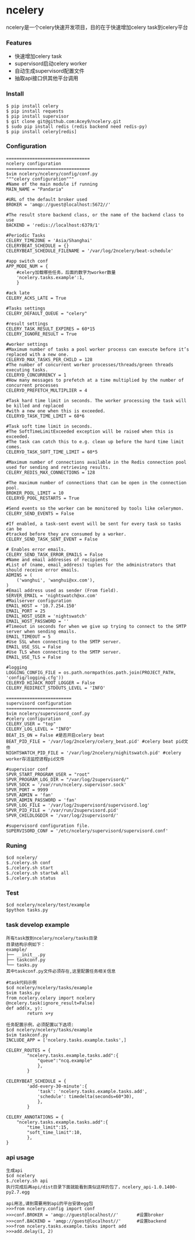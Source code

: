 ncelery
=========================
ncelery是一个celery快速开发项目，目的在于快速增加celery task到celery平台

### Features
- 快速增加celery task
- supervisord启动celery worker
- 自动生成supervisord配置文件
- 抽取api接口供其他平台调用

### Install
    $ pip install celery
    $ pip install requests
    $ pip install supervisor
    $ git clone git@github.com:Acey9/ncelery.git
    $ sudo pip install redis (redis backend need redis-py)
    $ pip install celery[redis]

### Configuration
	================================
	ncelery configuration
	================================
	$vim ncelery/ncelery/config/conf.py
	"""celery configuration"""
	#Name of the main module if running
	MAIN_NAME = "Pandaria"

	#URL of the default broker used
	BROKER = 'amqp://guest@localhost:5672//'

	#The result store backend class, or the name of the backend class to use
	BACKEND = 'redis://localhost:6379/1'
         
	#Periodic Tasks 
	CELERY_TIMEZONE = 'Asia/Shanghai'
	CELERYBEAT_SCHEDULE = {}
	CELERYBEAT_SCHEDULE_FILENAME = '/var/log/2ncelery/beat-schedule'

	#app switch conf
	APP_MODE_NUM = {
        #celery加载哪些任务，后面的数字为worker数量
        'ncelery.tasks.example':1,
        }

	#ack late
	CELERY_ACKS_LATE = True

	#Tasks settings
	CELERY_DEFAULT_QUEUE = "celery"

	#result settings
	CELERY_TASK_RESULT_EXPIRES = 60*15
	CELERY_IGNORE_RESULT = True

	#worker settings
	#Maximum number of tasks a pool worker process can execute before it’s replaced with a new one.
	CELERYD_MAX_TASKS_PER_CHILD = 128
	#The number of concurrent worker processes/threads/green threads executing tasks.
	CELERYD_CONCURRENCY = 1
	#How many messages to prefetch at a time multiplied by the number of concurrent processes
	CELERYD_PREFETCH_MULTIPLIER = 4

	#Task hard time limit in seconds. The worker processing the task will be killed and replaced 
	#with a new one when this is exceeded.
	CELERYD_TASK_TIME_LIMIT = 60*6

	#Task soft time limit in seconds.
	#The SoftTimeLimitExceeded exception will be raised when this is exceeded. 
	#The task can catch this to e.g. clean up before the hard time limit comes.
	CELERYD_TASK_SOFT_TIME_LIMIT = 60*5

	#Maximum number of connections available in the Redis connection pool used for sending and retrieving results.
	CELERY_REDIS_MAX_CONNECTIONS = 128

	#The maximum number of connections that can be open in the connection pool.
	BROKER_POOL_LIMIT = 10
	CELERYD_POOL_RESTARTS = True

	#Send events so the worker can be monitored by tools like celerymon.
	CELERY_SEND_EVENTS = False

	#If enabled, a task-sent event will be sent for every task so tasks can be 
	#tracked before they are consumed by a worker.
	CELERY_SEND_TASK_SENT_EVENT = False

	# Enables error emails.
	CELERY_SEND_TASK_ERROR_EMAILS = False
	#Name and email addresses of recipients
	#List of (name, email_address) tuples for the administrators that should receive error emails.
	ADMINS = (
    	('wanghui', 'wanghui@xx.com'),
	)
	#Email address used as sender (From field).
	SERVER_EMAIL = 'nightswatch@xx.com'
	#Mailserver configuration
	EMAIL_HOST = '10.7.254.150'
	EMAIL_PORT = 25
	EMAIL_HOST_USER = 'nightswatch'
	EMAIL_HOST_PASSWORD = ''
	#Timeout in seconds for when we give up trying to connect to the SMTP server when sending emails.
	EMAIL_TIMEOUT = 5
	#Use SSL when connecting to the SMTP server.
	EMAIL_USE_SSL = False
	#Use TLS when connecting to the SMTP server. 
	EMAIL_USE_TLS = False

	#logging
	LOGGING_CONFIG_FILE = os.path.normpath(os.path.join(PROJECT_PATH, 'config/logging.cfg'))
	CELERYD_HIJACK_ROOT_LOGGER = False
	CELERY_REDIRECT_STDOUTS_LEVEL = 'INFO'

	=========================
	supervisord configuration
	=========================
	$vim ncelery/supervisord_conf.py
	#celery configuration
	CELERY_USER = "top"
	CELERY_LOG_LEVEL = "INFO"                                  
	BEAT_IS_ON = False #是否开启celery beat
	BEAT_PID_FILE = '/var/log/2ncelery/celery_beat.pid' #celery beat pid文件
	NIGHTSWATCH_PID_FILE = '/var/log/2ncelery/nighitswatch.pid' #celery worker存活监控进程pid文件                          
	
	#supervisor conf
	SPVR_START_PROGRAM_USER = "root"
	SPVR_PROGRAM_LOG_DIR = "/var/log/2supervisord/"            
	SPVR_SOCK = '/var/run/ncelery.supervisor.sock'             
	SPVR_PORT = 9999 
	SPVR_ADMIN = 'fan'                                         
	SPVR_ADMIN_PASSWORD = 'fan'
	SPVR_LOG_FILE = '/var/log/2supervisord/supervisord.log'    
	SPVR_PID_FILE = '/var/run/2supervisord.pid'                
	SPVR_CHILDLOGDIR = '/var/log/2supervisord/'                
	    
	#supervisord configuration file.                           
	SUPERVISORD_CONF = '/etc/ncelery/supervisord/supervisord.conf' 

### Runing
    $cd ncelery/
	$./celery.sh conf
	$./celery.sh start
	$./celery.sh startwk all
	$./celery.sh status

### Test
	$cd ncelery/ncelery/test/example
	$python tasks.py

### task develop example
	所有task放到ncelery/ncelery/tasks目录
	目录结构示例如下：
	example/
	├── __init__.py
	├── taskconf.py
	└── tasks.py
	其中taskconf.py文件必须存在,这里配置任务相关信息
	
	#task代码示例
	$cd ncelery/ncelery/tasks/example
	$vim tasks.py
	from ncelery.celery import ncelery
	@ncelery.task(ignore_result=False)
	def add(x, y):
    		return x+y
	
	任务配置示例，必须配置以下选项:
	$cd ncelery/ncelery/tasks/example
	$vim taskconf.py
	INCLUDE_APP = ['ncelery.tasks.example.tasks',]

	CELERY_ROUTES = {
	        "ncelery.tasks.example.tasks.add":{
	            "queue":"ncq.example"
	            },
	        }
	
	CELERYBEAT_SCHEDULE = {
	        'add-every-30-minute':{
	            'task': 'ncelery.tasks.example.tasks.add',
	            'schedule': timedelta(seconds=60*30),
	            },
	        }
	
	CELERY_ANNOTATIONS = {
	    "ncelery.tasks.example.tasks.add":{
	        "time_limit":15,
	        "soft_time_limit":10,
	        },
	}

### api usage
	生成api
	$cd ncelery
	$./celery.sh api
	执行完成后再api/dist目录下面就能看到类似这样的包了，ncelery_api-1.0.1400-py2.7.egg
	
	api用法,请到需要用到api的平台安装egg包
	>>>from ncelery.config import conf
	>>>conf.BROKER = 'amqp://guest@localhost//'       #设置broker
	>>>conf.BACKEND = 'amqp://guest@localhost//'      #设置backend
	>>>from ncelery.tasks.example.tasks import add
	>>>add.delay(1, 2)
